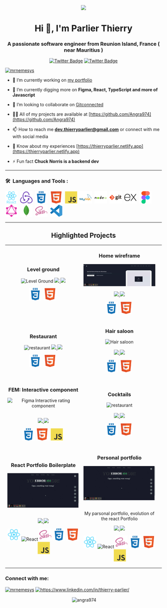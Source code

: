<div id="header" align="center">
  <img src="https://media.giphy.com/media/M9gbBd9nbDrOTu1Mqx/giphy.gif" width="100"/>
</div>

<h1 align="center">Hi 👋, I'm Parlier Thierry</h1>
<h3 align="center">A passionate software engineer from Reunion Island, France ( near Mauritius )</h3>
<p align="center">
<a href="https://www.linkedin.com/in/thierry-parlier"><img src="https://img.shields.io/badge/LinkedIn-blue?style=for-the-badge&logo=linkedin&logoColor=white" alt="Twitter Badge"></a> <a href="https://twitter.com/ParlierThierry"><img src="https://img.shields.io/badge/Twitter-blue?style=for-the-badge&logo=twitter&logoColor=white" alt="Twitter Badge"></a>
</p>

<p align="left"> <a href="https://twitter.com/mrnemesys" target="blank"><img src="https://img.shields.io/twitter/follow/mrnemesys?logo=twitter&style=for-the-badge" alt="mrnemesys" /></a> </p>

- 🔭 I’m currently working on [my portfolio](https://thierryparlier.netlify.app)

- 🌱 I’m currently digging more on **Figma, React, TypeScript and more of Javascript**

- 👯 I’m looking to collaborate on [Gitconnected](https://git-connected.herokuapp.com/)

- 👨‍💻 All of my projects are available at [https://github.com/Angra974](https://github.com/Angra974)

- 📫 How to reach me **dev.thierryparlier@gmail.com** or connect with me with social media

- 📄 Know about my experiences [https://thierryparlier.netlify.app](https://thierryparlier.netlify.app)

- ⚡ Fun fact **Chuck Norris is a backend dev**

---

### 🛠 &nbsp;Languages and Tools :

<p>
<img src="https://github.com/devicons/devicon/blob/master/icons/react/react-original-wordmark.svg" title="React" alt="React" width="40" height="40"/>&nbsp;
<img src="https://github.com/devicons/devicon/blob/master/icons/redux/redux-original.svg" title="Redux" alt="Redux " width="40" height="40"/>&nbsp;
<img src="https://github.com/devicons/devicon/blob/master/icons/css3/css3-plain-wordmark.svg"  title="CSS3" alt="CSS" width="40" height="40"/>&nbsp;
<img src="https://github.com/devicons/devicon/blob/master/icons/html5/html5-original.svg" title="HTML5" alt="HTML" width="40" height="40"/>&nbsp;
<img src="https://github.com/devicons/devicon/blob/master/icons/javascript/javascript-original.svg" title="JavaScript" alt="JavaScript" width="40" height="40"/>&nbsp;
<img src="https://github.com/devicons/devicon/blob/master/icons/mysql/mysql-original-wordmark.svg" title="MySQL"  alt="MySQL" width="40" height="40"/>&nbsp;
<img src="https://github.com/devicons/devicon/blob/master/icons/nodejs/nodejs-original-wordmark.svg" title="NodeJS" alt="NodeJS" width="40" height="40"/>&nbsp;
<img src="https://github.com/devicons/devicon/blob/master/icons/git/git-original-wordmark.svg" title="Git" **alt="Git" width="40" height="40"/>&nbsp;
<img src="https://github.com/devicons/devicon/blob/master/icons/express/express-original.svg" title="Express" **alt="Express" width="40" height="40"/>&nbsp;
<img src="https://github.com/devicons/devicon/blob/master/icons/figma/figma-original.svg" title="Figma" **alt="Figma" width="40" height="40"/>&nbsp;
<img src="https://github.com/devicons/devicon/blob/master/icons/graphql/graphql-plain.svg" title="GraphQl" **alt="GraphQl" width="40" height="40"/>&nbsp;
<img src="https://github.com/devicons/devicon/blob/master/icons/mongodb/mongodb-original.svg" title="MongoDB" **alt="MondoDB" width="40" height="40"/>&nbsp;
<img src="https://github.com/devicons/devicon/blob/master/icons/sass/sass-original.svg" title="Sass" **alt="Sass" width="40" height="40"/>&nbsp;
<img src="https://github.com/devicons/devicon/blob/master/icons/vscode/vscode-original.svg" title="VsCode" **alt="VsCode" width="40" height="40"/>&nbsp;
</p>

---

<h2 align="center">Highlighted Projects </h2>
<div align="center">
<table>
<tr>
<td width="50%" align="center" >
<h3 color="white">Level ground</h2>
<p>
<a href='https://github.com/Angra974/-100devs-level-ground'>
</a>
  <img src='./gifs/level-ground.gif' title="Level Ground" alt="Level Ground">


  <a href="https://github.com/Angra974/-100devs-level-ground" target="_blank">

<img src="https://img.shields.io/badge/Code-black?style=for-the-badge&logo=github"/>
</a>
<a href="https://angra974.github.io/-100devs-level-ground//" target="_blank">
<img src="https://img.shields.io/badge/-website-blue?style=for-the-badge"/>
</a>
</p>
<img src="https://github.com/devicons/devicon/blob/master/icons/css3/css3-plain-wordmark.svg"  title="CSS3" alt="CSS" width="40" height="40"/>&nbsp;
<img src="https://github.com/devicons/devicon/blob/master/icons/html5/html5-original.svg" title="HTML5" alt="HTML" width="40" height="40"/>&nbsp;
</p>
</td>

<td width="50%" align="center" >
<h3 color="white">Home wireframe</h2>
<p>
<a href='https://github.com/Angra974/-100devs-homepage-wireframe'>
  <img src='./gifs/homewireframe.gif' title="Home wireframe" alt="Home wireframe" />
</a>
</p>
<p>
  <a href="https://github.com/Angra974/-100devs-homepage-wireframe" target="_blank">

<img src="https://img.shields.io/badge/Code-black?style=for-the-badge&logo=github"/>
</a>


<a href="https://angra974.github.io/-100devs-homepage-wireframe/" target="_blank">
<img src="https://img.shields.io/badge/-website-blue?style=for-the-badge"/>
</a>
</p>
<p><img src="https://github.com/devicons/devicon/blob/master/icons/css3/css3-plain-wordmark.svg"  title="CSS3" alt="CSS" width="40" height="40"/>&nbsp;
<img src="https://github.com/devicons/devicon/blob/master/icons/html5/html5-original.svg" title="HTML5" alt="HTML" width="40" height="40"/>&nbsp;</p>
</p>
</td>
</tr>
<tr>
<td width="50%" align="center" >
<h3 color="white">Restaurant</h2>
<p>
<a href='https://angra974.github.io/-100devs-restaurant/'>
</a>


  <img src='./gifs/Restaurant.gif' title="Restaurant" alt="restaurant" />

  <a href="https://angra974.github.io/-100devs-restaurant/" target="_blank">
<img src="https://img.shields.io/badge/Code-black?style=for-the-badge&logo=github"/>
</a>
<a href="https://angra974.github.io/-100devs-restaurant/" target="_blank">
<img src="https://img.shields.io/badge/-website-blue?style=for-the-badge"/>
</a>
</p>
<img src="https://github.com/devicons/devicon/blob/master/icons/css3/css3-plain-wordmark.svg"  title="CSS3" alt="CSS" width="40" height="40"/>&nbsp;
<img src="https://github.com/devicons/devicon/blob/master/icons/html5/html5-original.svg" title="HTML5" alt="HTML" width="40" height="40"/>&nbsp;

</p>

</td>

<td width="50%" align="center" >
<h3 color="white">Hair saloon</h2>
<p>
<a href='https://angra974.github.io/-100devs-hair-saloon/'>
</a>
  <img src='./gifs/hair-saloon.gif' title="Hair saloon" alt="Hair saloon">
<br>
<br>

  <a href="https://angra974.github.io/-100devs-hair-saloon/" target="_blank">

<img src="https://img.shields.io/badge/Code-black?style=for-the-badge&logo=github"/>
</a>
<a href="https://angra974.github.io/-100devs-hair-saloon/" target="_blank">
<img src="https://img.shields.io/badge/-website-blue?style=for-the-badge"/>
</a>
</p>
<p><img src="https://github.com/devicons/devicon/blob/master/icons/css3/css3-plain-wordmark.svg"  title="CSS3" alt="CSS" width="40" height="40"/>&nbsp;
<img src="https://github.com/devicons/devicon/blob/master/icons/html5/html5-original.svg" title="HTML5" alt="HTML" width="40" height="40"/>&nbsp;</p>
</p>

</td>
</tr>

<tr>
<td width="50%" align="center" >
<h3 color="white">FEM: Interactive component</h2>

<a href='https://interactive-rating-component-thierryparlier.netlify.app/'>
</a>
  <img src='./gifs/FEM/interactive-rating-component.gif' title="Figma: interactive rating component" alt="Figma Interactive rating component" />
<br>
<br>
<p>
  <a href="https://github.com/Angra974/FrontEndMentor/main/Free/interactive-rating-component/" target="_blank">

<img src="https://img.shields.io/badge/Code-black?style=for-the-badge&logo=github"/>
</a>
<a href="https://interactive-rating-component-thierryparlier.netlify.app" target="_blank">
<img src="https://img.shields.io/badge/-website-blue?style=for-the-badge"/>
</a>
</p>
<p><img src="https://github.com/devicons/devicon/blob/master/icons/css3/css3-plain-wordmark.svg"  title="CSS3" alt="CSS" width="40" height="40"/>
<img src="https://github.com/devicons/devicon/blob/master/icons/html5/html5-original.svg" title="HTML5" alt="HTML" width="40" height="40"/>&nbsp;
<img src="https://github.com/devicons/devicon/blob/master/icons/javascript/javascript-original.svg" title="JavaScript" alt="JavaScript" width="40" height="40"/>&nbsp;
</p>

</td>

<td width="50%" align="center" >
<h3 color="white">Cocktails</h2>

<a href='angra974.github.io/-100devs-cocktails/'>
</a>
  <img src='./gifs/cocktail.gif' title="Cocktail" alt="restaurant">
<br>
<br>

  <a href="https://angra974.github.io/-100devs-cocktails/" target="_blank">

<img src="https://img.shields.io/badge/Code-black?style=for-the-badge&logo=github"/>
</a>
<a href="https://angra974.github.io/-100devs-restaurant/" target="_blank">
<img src="https://img.shields.io/badge/-website-blue?style=for-the-badge"/>
</a>

<img src="https://github.com/devicons/devicon/blob/master/icons/css3/css3-plain-wordmark.svg"  title="CSS3" alt="CSS" width="40" height="40"/>&nbsp;
<img src="https://github.com/devicons/devicon/blob/master/icons/html5/html5-original.svg" title="HTML5" alt="HTML" width="40" height="40"/>&nbsp;

</p>

</td>

</tr>




<tr>
<td width="50%" align="center" >
<h3 color="white">React Portfolio Boilerplate</h2>

<a href='https://angra974.github.io/vite-typescript-ssr-react18-portfolio/'>
</a>
  <img src='./gifs/reactPorfolio.gif' title="Portfolio boilerplate with React" alt="Portfolio React boilerplate" />
<br>
<br>
<p>
  <a href="https://angra974.github.io/vite-typescript-ssr-react18-portfolio//" target="_blank">

<img src="https://img.shields.io/badge/Code-black?style=for-the-badge&logo=github"/>
</a>
<a href="https://angra974.github.io/vite-typescript-ssr-react18-portfolio/" target="_blank">
<img src="https://img.shields.io/badge/-website-blue?style=for-the-badge"/>
</a>
</p>
<p>
  <img src="https://github.com/devicons/devicon/blob/master/icons/react/react-original.svg"  title="React" alt="React" width="40" height="40"/>
    <img src="https://github.com/devicons/devicon/blob/master/icons/express/-original.svg"  title="React" alt="React" width="40" height="40"/>
    <img src="https://github.com/devicons/devicon/blob/master/icons/sass/sass-original.svg"  title="React" alt="React" width="40" height="40"/>
<img src="https://github.com/devicons/devicon/blob/master/icons/css3/css3-plain-wordmark.svg"  title="CSS3" alt="CSS" width="40" height="40"/>
<img src="https://github.com/devicons/devicon/blob/master/icons/html5/html5-original.svg" title="HTML5" alt="HTML" width="40" height="40"/>&nbsp;
<img src="https://github.com/devicons/devicon/blob/master/icons/javascript/javascript-original.svg" title="JavaScript" alt="JavaScript" width="40" height="40"/>&nbsp;
</p>
</td>
<td width="50%" align="center" >
<h3 color="white">Personal portfolio</h2>

<a href="https://angra974.github.io/vite-typescript-ssr-react/">
</a>
  <img src='./gifs/reactPorfolio.gif' title="Portfolio boilerplate with React" alt="Portfolio React boilerplate" />
<br>
<br>
<p>
  My parsonal portfolio, evolution of the react Portfolio
</p>
 <p>
  <a href="https://angra974.github.io/vite-typescript-ssr-react/" target="_blank">

<img src="https://img.shields.io/badge/Code-black?style=for-the-badge&logo=github"/>
</a>
<a href="https://angra974.github.io/vite-typescript-ssr-react/" target="_blank">
<img src="https://img.shields.io/badge/-website-blue?style=for-the-badge"/>
</a>
</p>
<p>
  <img src="https://github.com/devicons/devicon/blob/master/icons/react/react-original.svg"  title="React" alt="React" width="40" height="40"/>
    <img src="https://github.com/devicons/devicon/blob/master/icons/express/-original.svg"  title="React" alt="React" width="40" height="40"/>
    <img src="https://github.com/devicons/devicon/blob/master/icons/sass/sass-original.svg"  title="React" alt="React" width="40" height="40"/>
<img src="https://github.com/devicons/devicon/blob/master/icons/css3/css3-plain-wordmark.svg"  title="CSS3" alt="CSS" width="40" height="40"/>
<img src="https://github.com/devicons/devicon/blob/master/icons/html5/html5-original.svg" title="HTML5" alt="HTML" width="40" height="40"/>&nbsp;
<img src="https://github.com/devicons/devicon/blob/master/icons/javascript/javascript-original.svg" title="JavaScript" alt="JavaScript" width="40" height="40"/>&nbsp;
</p>
</td>
<td width="50%" align="center">
  
  
</td>

</tr>




</table>

<h3 align="left">Connect with me:</h3>
<p align="left">
<a href="https://twitter.com/mrnemesys" target="blank"><img align="center" src="https://raw.githubusercontent.com/rahuldkjain/github-profile-readme-generator/master/src/images/icons/Social/twitter.svg" alt="mrnemesys" height="30" width="40" /></a>
<a href="https://linkedin.com/in/https://www.linkedin.com/in/thierry-parlier/" target="blank"><img align="center" src="https://raw.githubusercontent.com/rahuldkjain/github-profile-readme-generator/master/src/images/icons/Social/linked-in-alt.svg" alt="https://www.linkedin.com/in/thierry-parlier/" height="30" width="40" /></a>
</p>

<p>&nbsp;<img align="center" src="https://github-readme-stats.vercel.app/api?username=angra974&show_icons=true&locale=en" alt="angra974" /></p>
